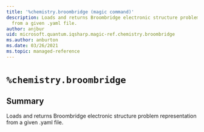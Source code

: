 ```yaml
---
title: '%chemistry.broombridge (magic command)'
description: Loads and returns Broombridge electronic structure problem representation
  from a given .yaml file.
author: anjbur
uid: microsoft.quantum.iqsharp.magic-ref.chemistry.broombridge
ms.author: anburton
ms.date: 03/26/2021
ms.topic: managed-reference
---
```


<!--
    NB: This file has been automatically generated from Microsoft.Quantum.Chemistry.Jupyter.dll,
        please do not manually edit it.

    [DEBUG] JSON source:
        {"Name": "%chemistry.broombridge", "Documentation": {"Summary": "Loads and returns Broombridge electronic structure problem representation from a given .yaml file.", "Full": null, "Description": null, "Remarks": null, "Examples": null, "SeeAlso": null}, "AssemblyName": "Microsoft.Quantum.Chemistry.Jupyter"}
-->

# `%chemistry.broombridge`

## Summary

Loads and returns Broombridge electronic structure problem representation from a given .yaml file.
